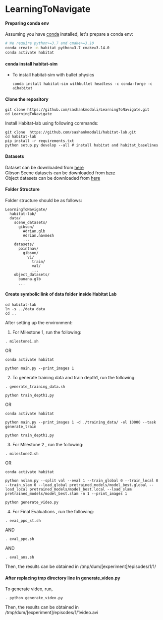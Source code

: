 # LearningToNavigate

#### Preparing conda env
Assuming you have [conda](https://docs.conda.io/projects/conda/en/latest/user-guide/install/) installed, let's prepare a conda env:
```bash
# We require python>=3.7 and cmake>=3.10
conda create -n habitat python=3.7 cmake=3.14.0
conda activate habitat
```

#### conda install habitat-sim
- To install habitat-sim with bullet physics
   ```
   conda install habitat-sim withbullet headless -c conda-forge -c aihabitat
   ```

#### Clone the repository
```
git clone https://github.com/sashankmodali/LearningToNavigate.git
cd LearningToNavigate
```



Install Habitat-lab using following commands: 
```
git clone  https://github.com/sashankmodali/habitat-lab.git
cd habitat-lab
pip install -r requirements.txt
python setup.py develop --all # install habitat and habitat_baselines
```


#### Datasets
Dataset can be downloaded from [here](https://dl.fbaipublicfiles.com/habitat/data/datasets/pointnav/gibson/v1/pointnav_gibson_v1.zip) </br>
Gibson Scene datasets can be downloaded from [here](https://docs.google.com/forms/d/e/1FAIpQLScWlx5Z1DM1M-wTSXaa6zV8lTFkPmTHW1LqMsoCBDWsTDjBkQ/viewform)
</br>
Object datasets can be downloaded from [here](http://dl.fbaipublicfiles.com/habitat/objects_v0.2.zip)</br>

#### Folder Structure
Folder structure should be as follows:</br>
```
LearningToNavigate/
  habitat-lab/
  data/
    scene_datasets/
      gibson/
        Adrian.glb
        Adrian.navmesh
        ...
    datasets/
      pointnav/
        gibson/
          v1/
            train/
            val/
            ...
    object_datasets/
      banana.glb
      ...        
```

#### Create symbolic link of data folder inside Habitat Lab

```
cd habitat-lab
ln -s ../data data
cd ..
```

After setting up the environment:

1. For Milestone 1, run the following:
```
. milestone1.sh
```
  OR
```
conda activate habitat

python main.py --print_images 1
```
2. To generate training data and train depth1, run the following:
```
. generate_training_data.sh

python train_depth1.py
```
  OR
```
conda activate habitat

python main.py --print_images 1 -d ./training_data/ -el 10000 --task generate_train

python train_depth1.py
```
3. For Milestone 2 , run the following:
```
. milestone2.sh
```
  OR
```
conda activate habitat

python nslam.py --split val --eval 1 --train_global 0 --train_local 0 --train_slam 0 --load_global pretrained_models/model_best.global --load_local pretrained_models/model_best.local --load_slam pretrained_models/model_best.slam -n 1 --print_images 1

python generate_video.py
```
4. For Final Evaluations , run the following:
```
. eval_ppo_st.sh
```
  AND
```
. eval_ppo.sh
```
  AND
```
. eval_ans.sh
```
Then, the results can be obtained in /tmp/dum/[experiment]/episodes/1/1/
#### After replacing tmp directory line in generate_video.py
To generate video, run, 
```
. python generate_video.py
```
Then, the results can be obtained in /tmp/dum/[experiment]/episodes/1/1video.avi
